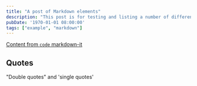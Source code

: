 ```yaml
---
title: "A post of Markdown elements"
description: "This post is for testing and listing a number of different markdown elements"
pubDate: '1970-01-01 08:00:00'
tags: ["example", "markdown"]
---
```


[Content from `code` markdown-it](https://markdown-it.github.io/)


## Quotes

"Double quotes" and 'single quotes'
